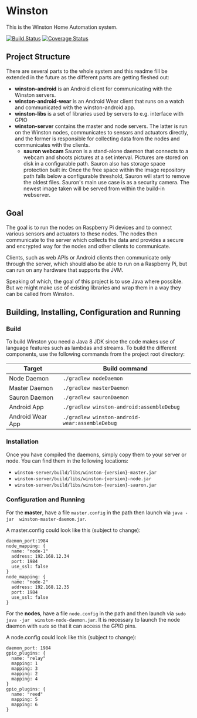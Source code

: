 # Winston
This is the Winston Home Automation system.

[![Build Status](https://travis-ci.org/shaeberling/winston.svg)](https://travis-ci.org/shaeberling/winston)
[![Coverage Status](https://coveralls.io/repos/shaeberling/winston/badge.svg?branch=master)](https://coveralls.io/r/shaeberling/winston?branch=master)

## Project Structure
There are several parts to the whole system and this readme fill be extended
in the future as the different parts are getting fleshed out:

 * **winston-android** is an Android client for communicating with the Winston servers.
 * **winston-android-wear** is an Android Wear client that runs on a watch and communicated with 
 the winston-android app.
 * **winston-libs** is a set of libraries used by servers to e.g. interface with GPIO
 * **winston-server** contains the master and node servers. The latter is run on the Winston nodes,
 communicates to sensors and actuators directly, and the former is responsible for collecting data
 from the nodes and communicates with the clients.
   * **sauron webcam** Sauron is a stand-alone daemon that connects to a webcam and shoots pictures at a set interval. Pictures are stored on disk in a configurable path. Sauron also has storage space protection built in: Once the free space within the image repository path falls below a configurable threshold, Sauron will start to remove the oldest files. Sauron's main use case is as a security camera. The newest image taken will be served from within the build-in webserver.

## Goal
The goal is to run the nodes on Raspberry Pi devices and to connect various
sensors and actuators to these nodes. The nodes then communicate to the
server which collects the data and provides a secure and encrypted way
for the nodes and other clients to communicate.

Clients, such as web APIs or Android clients then communicate only through the
server, which should also be able to run on a Raspberry Pi, but can run on any
hardware that supports the JVM.

Speaking of which, the goal of this project is to use Java where possible. But we
might make use of existing libraries and wrap them in a way they can be called
from Winston.

## Building, Installing, Configuration and Running
### Build
To build Winston you need a Java 8 JDK since the code makes use of language features 
such as lambdas and streams. 
To build the different components, use the following commands from the 
project root directory:


Target | Build command
--- | --- 
Node Daemon |  `./gradlew nodeDaemon` 
Master Daemon |  `./gradlew masterDaemon` 
Sauron Daemon |  `./gradlew sauronDaemon` 
Android App |  `./gradlew winston-android:assembleDebug` 
Android Wear App |  `./gradlew winston-android-wear:assembleDebug`

### Installation
Once you have compiled the daemons, simply copy them to your server or node. You can find them in
 the following locations:
 
- `winston-server/build/libs/winston-{version}-master.jar`
- `winston-server/build/libs/winston-{version}-node.jar`
- `winston-server/build/libs/winston-{version}-sauron.jar`


### Configuration and Running
For the **master**, have a file `master.config` in the path then launch via `java -jar 
winston-master-daemon.jar`.

A master.config could look like this (subject to change):
```
daemon_port:1984
node_mapping: {
  name: "node-1"
  address: 192.168.12.34
  port: 1984
  use_ssl: false
}
node_mapping: {
  name: "node-2"
  address: 192.168.12.35
  port: 1984
  use_ssl: false
}
```

For the **nodes**, have a file `node.config` in the path and then launch via `sudo java -jar 
winston-node-daemon.jar`. It is necessary to launch the node daemon with `sudo` so that it can access the GPIO pins.

A node.config could look like this (subject to change):
```
daemon_port: 1984
gpio_plugins: {
  name: "relay"
  mapping: 1
  mapping: 3
  mapping: 2
  mapping: 4
}
gpio_plugins: {
  name: "reed"
  mapping: 5
  mapping: 6
}
```

